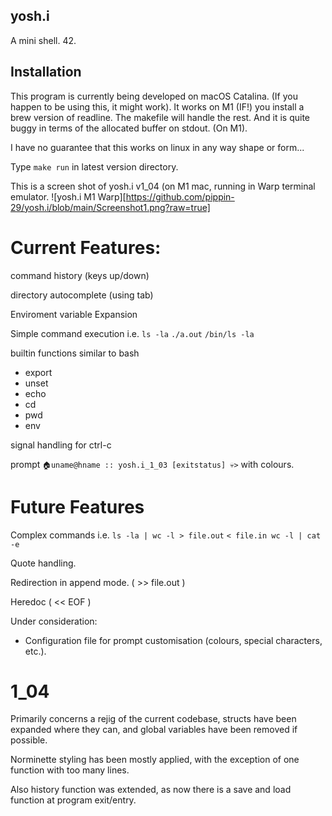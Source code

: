 ## yosh.i
A mini shell. 42.

## Installation

This program is currently being developed on macOS Catalina. (If you happen to be using this, it might work).
It works on M1 (IF!) you install a brew version of readline. The makefile will handle the rest.
And it is quite buggy in terms of the allocated buffer on stdout. (On M1).

I have no guarantee that this works on linux in any way shape or form...

Type `` make run `` in latest version directory.

This is a screen shot of yosh.i v1_04 (on M1 mac, running in Warp terminal emulator.
![yosh.i M1 Warp][https://github.com/pippin-29/yosh.i/blob/main/Screenshot1.png?raw=true]

# Current Features:

command history (keys up/down)

directory autocomplete (using tab)

Enviroment variable Expansion

Simple command execution i.e.    `` ls -la `` ``./a.out`` ``/bin/ls -la``

builtin functions similar to bash
  -  export
  -  unset
  -  echo
  -  cd
  -  pwd
  -  env

signal handling for ctrl-c

prompt ``🏠uname@hname :: yosh.i_1_03 [exitstatus] 💀>`` with colours.

# Future Features

Complex commands i.e. `` ls -la | wc -l > file.out `` ``< file.in wc -l | cat -e ``

Quote handling.

Redirection in append mode. ( >> file.out )

Heredoc ( << EOF )

Under consideration:
  -  Configuration file for prompt customisation (colours, special characters, etc.).

# 1_04

Primarily concerns a rejig of the current codebase, structs have been expanded where they can, and global variables have been removed if possible.

Norminette styling has been mostly applied, with the exception of one function with too many lines.

Also history function was extended, as now there is a save and load function at program exit/entry.
